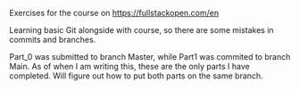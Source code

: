 Exercises for the course on https://fullstackopen.com/en

Learning basic Git alongside with course, so there are some mistakes in commits and branches.

Part_0 was submitted to branch Master, while Part1 was commited to branch Main. As of when I am writing this, these are the only parts I have completed.
Will figure out how to put both parts on the same branch.

